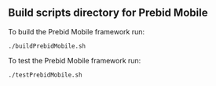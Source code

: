 ## Build scripts directory for Prebid Mobile

To build the Prebid Mobile framework run:

```
./buildPrebidMobile.sh
```

To test the Prebid Mobile framework run:

```
./testPrebidMobile.sh
```
